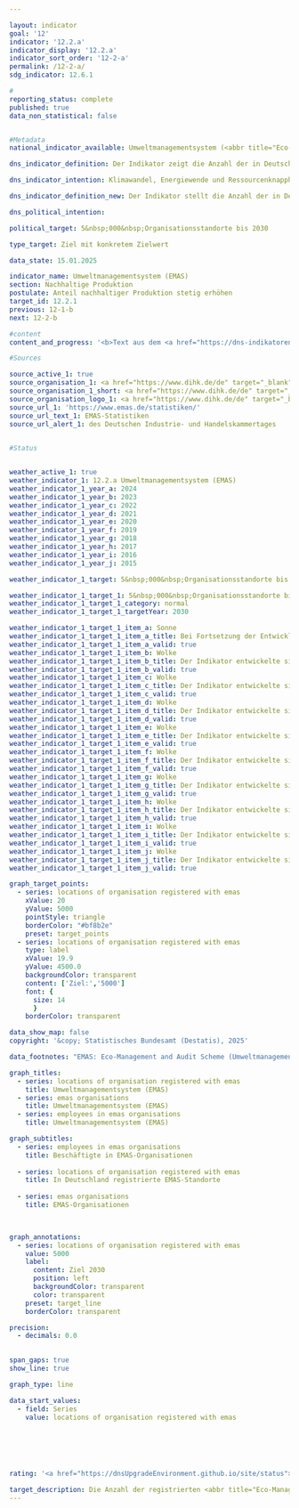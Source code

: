 ```yaml
---

layout: indicator        
goal: '12'        
indicator: '12.2.a'        
indicator_display: '12.2.a'        
indicator_sort_order: '12-2-a'        
permalink: /12-2-a/        
sdg_indicator: 12.6.1        

#
reporting_status: complete        
published: true        
data_non_statistical: false        


#Metadata        
national_indicator_available: Umweltmanagementsystem (<abbr title="Eco-Management and Audit Scheme (Umweltmanagementsystem)" tabindex="0">EMAS</abbr>)        

dns_indicator_definition: Der Indikator zeigt die Anzahl der in Deutschland für das Umweltmanagementsystem <abbr title="Eco-Management and Audit Scheme (Umweltmanagementsystem)" tabindex="0">EMAS</abbr> (Eco-Management and Audit Scheme) registrierten Standorte sowohl deutscher als auch ausländischer Organisationen.        

dns_indicator_intention: Klimawandel, Energiewende und Ressourcenknappheit stellen Unternehmen vor neue Herausforderungen mit der Folge, dass sie ihre betriebswirtschaftlichen Abläufe, Strukturen und Produkte entsprechend umwelt- und ressourcenschonend gestalten müssen. Das Umweltmanagementsystem <abbr title="Eco-Management and Audit Scheme (Umweltmanagementsystem)" tabindex="0">EMAS</abbr> (Eco-Management and Audit Scheme) bietet ein Konzept für einen systematischen betrieblichen Umweltschutz und ist mit dem Anspruch verbunden, die Umweltleistung des Organisationsstandortes stetig zu verbessern. Deshalb lautet das Ziel, bis zum Jahr 2030&nbsp;insgesamt 5&nbsp;000&nbsp;Organisationsstandorte für das Umweltmanagement <abbr title="Eco-Management and Audit Scheme (Umweltmanagementsystem)" tabindex="0">EMAS</abbr> auszuweisen.        

dns_indicator_definition_new: Der Indikator stellt die Anzahl der in Deutschland für das Umweltmanagementsystem <abbr title="Eco-Management and Audit Scheme (Umweltmanagementsystem)" tabindex="0">EMAS</abbr> (Eco-Management and Audit Scheme) registrierten Standorte sowohl deutscher als auch ausländischer Organisationen dar.        

dns_political_intention:         

political_target: 5&nbsp;000&nbsp;Organisationsstandorte bis 2030        

type_target: Ziel mit konkretem Zielwert        

data_state: 15.01.2025        

indicator_name: Umweltmanagementsystem (EMAS)        
section: Nachhaltige Produktion        
postulate: Anteil nachhaltiger Produktion stetig erhöhen        
target_id: 12.2.1        
previous: 12-1-b        
next: 12-2-b        

#content         
content_and_progress: '<b>Text aus dem <a href="https://dns-indikatoren.de/assets/Publikationen/Indikatorenberichte/2022.pdf">Indikatorenbericht 2022&nbsp;- Stand 31.10.2022</a></b><br><br>Das Umweltmanagementsystem <abbr title="Eco-Management and Audit Scheme (Umweltmanagementsystem)" tabindex="0">EMAS</abbr> (Eco-Management and Audit Scheme) ist ein freiwilliges Instrument der Europäischen Union (<abbr title="Europäische Union" tabindex="0">EU</abbr>), das Organisationen jeder Größe und Branche dabei unterstützt, ihre Umweltleistung kontinuierlich zu verbessern. Eine <abbr title="Eco-Management and Audit Scheme (Umweltmanagementsystem)" tabindex="0">EMAS</abbr>-Zertifizierung impliziert dabei nicht, dass eine Organisation oder ihre Produkte per se umweltfreundlicher als vergleichbare Organisationen <abbr title="beziehungsweise" tabindex="0">bzw.</abbr> Produkte ist <abbr title="beziehungsweise" tabindex="0">bzw.</abbr> sind. Mit <abbr title="Eco-Management and Audit Scheme (Umweltmanagementsystem)" tabindex="0">EMAS</abbr> ist eine Umweltberichtspflicht (sogenannte Umwelterklärung) verbunden. Diese beinhaltet die Berichterstattung zu den wesentlichen Umweltauswirkungen des betreffenden Unternehmens sowie die Datenbereitstellung zu den Themenfeldern Energie, Emissionen, Material, Wasser, Abfall und Flächenverbrauch bezüglich biologischer Vielfalt. Die Umwelterklärung muss von den Organisationen jährlich&nbsp;–&nbsp;seit 2010&nbsp;von kleinen und mittleren Unternehmen auf Antrag zweijährlich&nbsp;–&nbsp;aktualisiert werden. Die öffentliche Umwelterklärung sowie weitere interne Dokumente werden von unabhängigen, staatlich zugelassenen Umweltgutachterinnen und Umweltgutachtern geprüft. Die Prüfung ist regelmäßig und dabei spätestens alle drei Jahre zu wiederholen. Organisationen, welche die Überprüfung erfolgreich bestehen und bei denen keine Umweltrechtsverstöße oder Beschwerden vorliegen, werden in das <abbr title="Eco-Management and Audit Scheme (Umweltmanagementsystem)" tabindex="0">EMAS</abbr>-Register eingetragen. Für die Qualitätssicherung ist der Umweltgutachterausschuss (<abbr title="Umweltgutachterausschuss" tabindex="0">UGA</abbr>)<sup>1</sup> zuständig. <abbr title="Eco-Management and Audit Scheme (Umweltmanagementsystem)" tabindex="0">EMAS</abbr>-Organisationen und &#8209;Standorte werden durch die zuständige Industrie- und Handelskammer (<abbr title="Industrie- und Handelskammer" tabindex="0">IHK</abbr>) oder Handwerkskammer registriert und in einer öffentlich zugänglichen Datenbank beim Deutschen Industrie- und Handelskammertag (<abbr title="Deutsche Industrie- und Handelskammer" tabindex="0">DIHK</abbr>) gespeichert.<br><br>Methodisch ist zu beachten, dass im <abbr title="Eco-Management and Audit Scheme (Umweltmanagementsystem)" tabindex="0">EMAS</abbr>-Register die Anzahl der Registrierungen abgebildet wird. Teilnehmenden Organisationen steht es frei, unter einer Organisationsregistrierung mehrere Standorte aufzunehmen (Sammelregistrierung) oder Standorte einzeln registrieren zu lassen. Einige Organisationen haben zum Teil auch ihre ausländischen Standorte in Deutschland registrieren lassen. Diese befinden sich ebenfalls im <abbr title="Eco-Management and Audit Scheme (Umweltmanagementsystem)" tabindex="0">EMAS</abbr>-Register, sind jedoch bei der hier ausgewiesenen Anzahl der <abbr title="Eco-Management and Audit Scheme (Umweltmanagementsystem)" tabindex="0">EMAS</abbr>-Standorte nicht enthalten.<br><br>Im Jahr 2021&nbsp;waren in Deutschland 2&nbsp;290&nbsp;<abbr title="Eco-Management and Audit Scheme (Umweltmanagementsystem)" tabindex="0">EMAS</abbr>-Standorte registriert. Dies entspricht einer Erhöhung um 17,0&nbsp;% gegenüber 2005. Betrachtet man die Entwicklung der letzten fünf Jahre, so hat sich der Indikator im Durchschnitt leicht in Richtung des Ziels entwickelt. Bei gleichbleibender Entwicklung würde das Ziel für 2030&nbsp;allerdings deutlich verfehlt werden.<br><br>Die Anzahl der Beschäftigten in den registrierten Organisationen betrug im Jahr 2021&nbsp;insgesamt 911&nbsp;042&nbsp;Personen. Dies entsprach einem Rückgang um 5,2&nbsp;% gegenüber 2005.<br><br>Die 2&nbsp;290&nbsp;in Deutschland registrierten <abbr title="Eco-Management and Audit Scheme (Umweltmanagementsystem)" tabindex="0">EMAS</abbr>-Standorte (2021) gehörten zu insgesamt 1&nbsp;115&nbsp;Organisationen. Die Zahl der deutschen Organisationen ist gegenüber 2005&nbsp;um 25,2&nbsp;% gesunken. Darüber hinaus waren sie sehr heterogen auf das Bundesgebiet verteilt. Die meisten waren in Baden-Württemberg (330) und Bayern (296) angesiedelt, gefolgt von Nordrhein-Westfalen (99). In Mecklenburg-Vorpommern gab es dagegen nur eine registrierte Organisation. 39,4&nbsp;% der deutschen Organisationen gehörten dem Verarbeitenden Gewerbe, 8,2&nbsp;% der Erbringung von sonstigen Dienstleistungen, 8,0&nbsp;% dem Bereich Erziehung und Unterricht, 6,2&nbsp;% den Bereichen Wasserversorgung, Abwasser- und Abfallentsorgung und Beseitigung von Umweltverschmutzungen sowie 6,1&nbsp;% dem Gastgewerbe an. Zu beachten ist, dass die Organisationen teilweise mehreren Wirtschaftsbereichen zugeordnet sind.<br><br><small><sup>1</sup>Der Umweltgutachterausschuss (<abbr title="Umweltgutachterausschuss" tabindex="0">UGA</abbr>) ist ein unabhängiges Beratungsgremium des Bundesministeriums für Umwelt, Naturschutz, nukleare Sicherheit und Verbraucherschutz (<abbr title="Bundesministerium für Umwelt, Naturschutz, nukleare Sicherheit und Verbraucherschutz" tabindex="0">BMUV</abbr>).</small>'                

#Sources        

source_active_1: true
source_organisation_1: <a href="https://www.dihk.de/de" target="_blank" onclick="return confirm_alert('des Deutschen Industrie- und Handelskammertages', 'De')">Geschäftsstelle des Umweltgutachterausschusses auf Basis von Daten des Deutschen Industrie- und Handelskammertages e. V.</a>
source_organisation_1_short: <a href="https://www.dihk.de/de" target="_blank" onclick="return confirm_alert('des Deutschen Industrie- und Handelskammertages', 'De')">Geschäftsstelle des Umweltgutachterausschusses auf Basis von Daten des Deutschen Industrie- und Handelskammertages e. V.</a>
source_organisation_logo_1: <a href="https://www.dihk.de/de" target="_blank" onclick="return confirm_alert('des Deutschen Industrie- und Handelskammertages', 'De')"><img src="https://dnsTestEnvironment.github.io/dns-indicators/public/OrgImgDe/dihk.png" alt="Geschäftsstelle des Umweltgutachterausschusses auf Basis von Daten des Deutschen Industrie- und Handelskammertages e. V." title=" Klicken Sie hier um zur Homepage der Organisation Geschäftsstelle des Umweltgutachterausschusses auf Basis von Daten des Deutschen Industrie- und Handelskammertages e. V. zu gelangen." style="height:60px; width:148px; border:transparent"/></a>
source_url_1: 'https://www.emas.de/statistiken/'
source_url_text_1: EMAS-Statistiken
source_url_alert_1: des Deutschen Industrie- und Handelskammertages
        

#Status        


weather_active_1: true
weather_indicator_1: 12.2.a Umweltmanagementsystem (EMAS)
weather_indicator_1_year_a: 2024
weather_indicator_1_year_b: 2023
weather_indicator_1_year_c: 2022
weather_indicator_1_year_d: 2021
weather_indicator_1_year_e: 2020
weather_indicator_1_year_f: 2019
weather_indicator_1_year_g: 2018
weather_indicator_1_year_h: 2017
weather_indicator_1_year_i: 2016
weather_indicator_1_year_j: 2015

weather_indicator_1_target: 5&nbsp;000&nbsp;Organisationsstandorte bis 2030

weather_indicator_1_target_1: 5&nbsp;000&nbsp;Organisationsstandorte bis 2030
weather_indicator_1_target_1_category: normal
weather_indicator_1_target_1_targetYear: 2030

weather_indicator_1_target_1_item_a: Sonne
weather_indicator_1_target_1_item_a_title: Bei Fortsetzung der Entwicklung aus 2024 wäre der Zielwert erreicht oder um weniger als 5&nbsp;% der Differenz zwischen Zielwert und dem Wert aus 2024 verfehlt worden.
weather_indicator_1_target_1_item_a_valid: true
weather_indicator_1_target_1_item_b: Wolke
weather_indicator_1_target_1_item_b_title: Der Indikator entwickelte sich in 2023 zwar in die gewünschte Richtung auf das Ziel zu, bei Fortsetzung der Entwicklung wäre das Ziel im Zieljahr aber um mehr als 20 % der Differenz zwischen Zielwert und dem Wert aus 2023 verfehlt worden.
weather_indicator_1_target_1_item_b_valid: true
weather_indicator_1_target_1_item_c: Wolke
weather_indicator_1_target_1_item_c_title: Der Indikator entwickelte sich in 2022 zwar in die gewünschte Richtung auf das Ziel zu, bei Fortsetzung der Entwicklung wäre das Ziel im Zieljahr aber um mehr als 20 % der Differenz zwischen Zielwert und dem Wert aus 2022 verfehlt worden.
weather_indicator_1_target_1_item_c_valid: true
weather_indicator_1_target_1_item_d: Wolke
weather_indicator_1_target_1_item_d_title: Der Indikator entwickelte sich in 2021 zwar in die gewünschte Richtung auf das Ziel zu, bei Fortsetzung der Entwicklung wäre das Ziel im Zieljahr aber um mehr als 20 % der Differenz zwischen Zielwert und dem Wert aus 2021 verfehlt worden.
weather_indicator_1_target_1_item_d_valid: true
weather_indicator_1_target_1_item_e: Wolke
weather_indicator_1_target_1_item_e_title: Der Indikator entwickelte sich in 2020 zwar in die gewünschte Richtung auf das Ziel zu, bei Fortsetzung der Entwicklung wäre das Ziel im Zieljahr aber um mehr als 20 % der Differenz zwischen Zielwert und dem Wert aus 2020 verfehlt worden.
weather_indicator_1_target_1_item_e_valid: true
weather_indicator_1_target_1_item_f: Wolke
weather_indicator_1_target_1_item_f_title: Der Indikator entwickelte sich in 2019 zwar in die gewünschte Richtung auf das Ziel zu, bei Fortsetzung der Entwicklung wäre das Ziel im Zieljahr aber um mehr als 20 % der Differenz zwischen Zielwert und dem Wert aus 2019 verfehlt worden.
weather_indicator_1_target_1_item_f_valid: true
weather_indicator_1_target_1_item_g: Wolke
weather_indicator_1_target_1_item_g_title: Der Indikator entwickelte sich in 2018 zwar in die gewünschte Richtung auf das Ziel zu, bei Fortsetzung der Entwicklung wäre das Ziel im Zieljahr aber um mehr als 20 % der Differenz zwischen Zielwert und dem Wert aus 2018 verfehlt worden.
weather_indicator_1_target_1_item_g_valid: true
weather_indicator_1_target_1_item_h: Wolke
weather_indicator_1_target_1_item_h_title: Der Indikator entwickelte sich in 2017 zwar in die gewünschte Richtung auf das Ziel zu, bei Fortsetzung der Entwicklung wäre das Ziel im Zieljahr aber um mehr als 20 % der Differenz zwischen Zielwert und dem Wert aus 2017 verfehlt worden.
weather_indicator_1_target_1_item_h_valid: true
weather_indicator_1_target_1_item_i: Wolke
weather_indicator_1_target_1_item_i_title: Der Indikator entwickelte sich in 2016 zwar in die gewünschte Richtung auf das Ziel zu, bei Fortsetzung der Entwicklung wäre das Ziel im Zieljahr aber um mehr als 20 % der Differenz zwischen Zielwert und dem Wert aus 2016 verfehlt worden.
weather_indicator_1_target_1_item_i_valid: true
weather_indicator_1_target_1_item_j: Wolke
weather_indicator_1_target_1_item_j_title: Der Indikator entwickelte sich in 2015 zwar in die gewünschte Richtung auf das Ziel zu, bei Fortsetzung der Entwicklung wäre das Ziel im Zieljahr aber um mehr als 20 % der Differenz zwischen Zielwert und dem Wert aus 2015 verfehlt worden.
weather_indicator_1_target_1_item_j_valid: true        

graph_target_points:
  - series: locations of organisation registered with emas
    xValue: 20
    yValue: 5000
    pointStyle: triangle
    borderColor: "#bf8b2e"
    preset: target_points
  - series: locations of organisation registered with emas
    type: label
    xValue: 19.9
    yValue: 4500.0
    backgroundColor: transparent
    content: ['Ziel:','5000']
    font: {
      size: 14
      }
    borderColor: transparent        

data_show_map: false        
copyright: '&copy; Statistisches Bundesamt (Destatis), 2025'        

data_footnotes: "EMAS: Eco-Management and Audit Scheme (Umweltmanagementsystem).<br>• 2024&nbsp;vorläufige Daten."        

graph_titles: 
  - series: locations of organisation registered with emas
    title: Umweltmanagementsystem (EMAS)
  - series: emas organisations
    title: Umweltmanagementsystem (EMAS)
  - series: employees in emas organisations
    title: Umweltmanagementsystem (EMAS)        

graph_subtitles: 
  - series: employees in emas organisations
    title: Beschäftigte in EMAS-Organisationen
    
  - series: locations of organisation registered with emas
    title: In Deutschland registrierte EMAS-Standorte
    
  - series: emas organisations
    title: EMAS-Organisationen
            


graph_annotations:
  - series: locations of organisation registered with emas
    value: 5000
    label:
      content: Ziel 2030
      position: left
      backgroundColor: transparent
      color: transparent
    preset: target_line
    borderColor: transparent        

precision: 
  - decimals: 0.0
            

span_gaps: true        
show_line: true        

graph_type: line        

data_start_values: 
  - field: Series
    value: locations of organisation registered with emas        

        

        

                                        
rating: '<a href="https://dnsUpgradeEnvironment.github.io/site/status"><img src="https://sdg-indikatoren.de/public/Wettersymbole/Sonne.png" title="Bei Fortsetzung der Entwicklung aus 2024 wäre der Zielwert erreicht oder um weniger als 5&nbsp;% der Differenz zwischen Zielwert und dem Wert aus 2024 verfehlt worden." alt="Wettersymbol Sonne"/></a>'        

target_description: Die Anzahl der registrierten <abbr title="Eco-Management and Audit Scheme (Umweltmanagementsystem)" tabindex="0">EMAS</abbr>-Standorte soll bis 2030&nbsp;auf mindestens 5000&nbsp;gesteigert werden.<br>Durch den deutlichen Anstieg im Jahr 2024&nbsp;ist die durchschnittliche Steigerung der letzten sechs Jahre so groß, dass bei Beibehaltung des Trends das gesetzte Ziel bereits deutlich vor 2030&nbsp;erreicht wird. Der Indikator 12.2.a wird für das Jahr 2024&nbsp;mit "Sonne" bewertet.        
---
```


